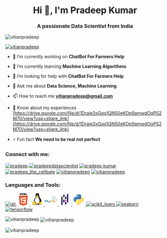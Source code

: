 <h1 align="center">Hi 👋, I'm Pradeep Kumar</h1>
<h3 align="center">A passionate Data Scientist from India</h3>

<p align="left"> <img src="https://komarev.com/ghpvc/?username=vitianpradeep&label=Profile%20views&color=0e75b6&style=flat" alt="vitianpradeep" /> </p>

<p align="left"> <a href="https://github.com/ryo-ma/github-profile-trophy"><img src="https://github-profile-trophy.vercel.app/?username=vitianpradeep" alt="vitianpradeep" /></a> </p>

- 🔭 I’m currently working on **ChatBot For Farmers Help**

- 🌱 I’m currently learning **Machine Learning Algorithms**

- 🤝 I’m looking for help with **ChatBot For Farmers Help**

- 💬 Ask me about **Data Science, Machine Learning**

- 📫 How to reach me **vitianpradeep@gmail.com**

- 📄 Know about my experiences [https://drive.google.com/file/d/1Draie3xGqo1QN50eKOp9amwdOqPS2M70/view?usp=share_link](https://drive.google.com/file/d/1Draie3xGqo1QN50eKOp9amwdOqPS2M70/view?usp=share_link)

- ⚡ Fun fact **We need to be real not perfect**

<h3 align="left">Connect with me:</h3>
<p align="left">
<a href="https://linkedin.com/in/pradeep" target="blank"><img align="center" src="https://raw.githubusercontent.com/rahuldkjain/github-profile-readme-generator/master/src/images/icons/Social/linked-in-alt.svg" alt="pradeep" height="30" width="40" /></a>
<a href="https://kaggle.com/pradeepdatascientist" target="blank"><img align="center" src="https://raw.githubusercontent.com/rahuldkjain/github-profile-readme-generator/master/src/images/icons/Social/kaggle.svg" alt="pradeepdatascientist" height="30" width="40" /></a>
<a href="https://fb.com/pradeep kumar" target="blank"><img align="center" src="https://raw.githubusercontent.com/rahuldkjain/github-profile-readme-generator/master/src/images/icons/Social/facebook.svg" alt="pradeep kumar" height="30" width="40" /></a>
<a href="https://instagram.com/pradeep_the_celibate" target="blank"><img align="center" src="https://raw.githubusercontent.com/rahuldkjain/github-profile-readme-generator/master/src/images/icons/Social/instagram.svg" alt="pradeep_the_celibate" height="30" width="40" /></a>
<a href="https://www.hackerrank.com/vitianpradeep" target="blank"><img align="center" src="https://raw.githubusercontent.com/rahuldkjain/github-profile-readme-generator/master/src/images/icons/Social/hackerrank.svg" alt="vitianpradeep" height="30" width="40" /></a>
<a href="https://www.leetcode.com/vitianpradeep" target="blank"><img align="center" src="https://raw.githubusercontent.com/rahuldkjain/github-profile-readme-generator/master/src/images/icons/Social/leet-code.svg" alt="vitianpradeep" height="30" width="40" /></a>
</p>

<h3 align="left">Languages and Tools:</h3>
<p align="left"> <a href="https://git-scm.com/" target="_blank" rel="noreferrer"> <img src="https://www.vectorlogo.zone/logos/git-scm/git-scm-icon.svg" alt="git" width="40" height="40"/> </a> <a href="https://www.w3.org/html/" target="_blank" rel="noreferrer"> <img src="https://raw.githubusercontent.com/devicons/devicon/master/icons/html5/html5-original-wordmark.svg" alt="html5" width="40" height="40"/> </a> <a href="https://www.linux.org/" target="_blank" rel="noreferrer"> <img src="https://raw.githubusercontent.com/devicons/devicon/master/icons/linux/linux-original.svg" alt="linux" width="40" height="40"/> </a> <a href="https://www.mysql.com/" target="_blank" rel="noreferrer"> <img src="https://raw.githubusercontent.com/devicons/devicon/master/icons/mysql/mysql-original-wordmark.svg" alt="mysql" width="40" height="40"/> </a> <a href="https://pandas.pydata.org/" target="_blank" rel="noreferrer"> <img src="https://raw.githubusercontent.com/devicons/devicon/2ae2a900d2f041da66e950e4d48052658d850630/icons/pandas/pandas-original.svg" alt="pandas" width="40" height="40"/> </a> <a href="https://www.python.org" target="_blank" rel="noreferrer"> <img src="https://raw.githubusercontent.com/devicons/devicon/master/icons/python/python-original.svg" alt="python" width="40" height="40"/> </a> <a href="https://scikit-learn.org/" target="_blank" rel="noreferrer"> <img src="https://upload.wikimedia.org/wikipedia/commons/0/05/Scikit_learn_logo_small.svg" alt="scikit_learn" width="40" height="40"/> </a> <a href="https://seaborn.pydata.org/" target="_blank" rel="noreferrer"> <img src="https://seaborn.pydata.org/_images/logo-mark-lightbg.svg" alt="seaborn" width="40" height="40"/> </a> <a href="https://www.tensorflow.org" target="_blank" rel="noreferrer"> <img src="https://www.vectorlogo.zone/logos/tensorflow/tensorflow-icon.svg" alt="tensorflow" width="40" height="40"/> </a> </p>

<p><img align="left" src="https://github-readme-stats.vercel.app/api/top-langs?username=vitianpradeep&show_icons=true&locale=en&layout=compact" alt="vitianpradeep" /></p>

<p>&nbsp;<img align="center" src="https://github-readme-stats.vercel.app/api?username=vitianpradeep&show_icons=true&locale=en" alt="vitianpradeep" /></p>

<p><img align="center" src="https://github-readme-streak-stats.herokuapp.com/?user=vitianpradeep&" alt="vitianpradeep" /></p>


